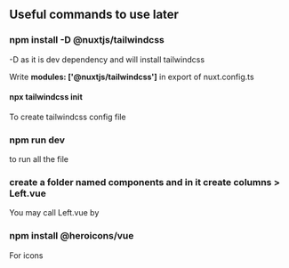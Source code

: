 ## Useful commands to use later

### npm install -D @nuxtjs/tailwindcss
-D as it is dev dependency and will install tailwindcss

Write **modules: ['@nuxtjs/tailwindcss']** in export of nuxt.config.ts

#### npx tailwindcss init
To create tailwindcss config file

### npm run dev
to run all the file

### create a folder named components and in it create columns > Left.vue
You may call Left.vue by <ColumnsLeft />

### npm install @heroicons/vue
For icons